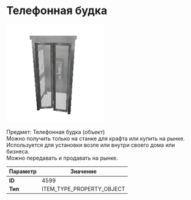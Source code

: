 # Телефонная будка

![Item Image](../img/4599.webp?raw=true)

Предмет: Телефонная будка (объект)<br>Можно получить только на станке для крафта или купить на рынке.<br>Используется для установки возле или внутри своего дома или бизнеса.<br>Можно передавать и продавать на рынке.


| Параметр | Значение |
|----------|----------|
| **ID** | 4599 |
| **Тип** | ITEM_TYPE_PROPERTY_OBJECT |

